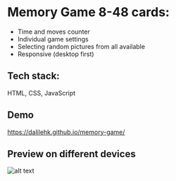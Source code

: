# Memory Game 8-48 cards:

- Time and moves counter
- Individual game settings
- Selecting random pictures from all available
- Responsive (desktop first)

## Tech stack:

HTML, CSS, JavaScript

## Demo

https://dalilehk.github.io/memory-game/

## Preview on different devices

![alt text](https://github.com/dalilehk/ToDoApp/blob/main/memory_preview.jpg?raw=true)
